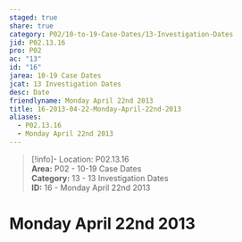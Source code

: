 ```yaml
---  
staged: true  
share: true  
category: P02/10-to-19-Case-Dates/13-Investigation-Dates  
jid: P02.13.16  
pro: P02  
ac: "13"  
id: "16"  
jarea: 10-19 Case Dates  
jcat: 13 Investigation Dates  
desc: Date  
friendlyname: Monday April 22nd 2013  
title: 16-2013-04-22-Monday-April-22nd-2013  
aliases:  
  - P02.13.16  
  - Monday April 22nd 2013  
---  
```

  
>[!info]- Location: P02.13.16  
>**Area:** P02 - 10-19 Case Dates  
>**Category:** 13 - 13 Investigation Dates  
>**ID:** 16 - Monday April 22nd 2013  
  
# Monday April 22nd 2013  
